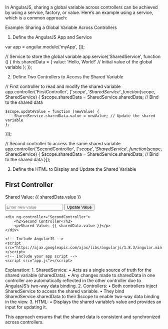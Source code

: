In AngularJS, sharing a global variable across controllers can be achieved by using a service, factory, or value. Here’s an example using a service, which is a common approach:

Example: Sharing a Global Variable Across Controllers

1. Define the AngularJS App and Service

var app = angular.module('myApp', []);

// Service to store the global variable
app.service('SharedService', function () {
    this.sharedData = {
        value: 'Hello, World!' // Initial value of the global variable
    };
});

2. Define Two Controllers to Access the Shared Variable

// First controller to read and modify the shared variable
app.controller('FirstController', ['$scope', 'SharedService', function ($scope, SharedService) {
    $scope.sharedData = SharedService.sharedData; // Bind to the shared data

    $scope.updateValue = function (newValue) {
        SharedService.sharedData.value = newValue; // Update the shared variable
    };
}]);

// Second controller to access the same shared variable
app.controller('SecondController', ['$scope', 'SharedService', function ($scope, SharedService) {
    $scope.sharedData = SharedService.sharedData; // Bind to the shared data
}]);

3. Define the HTML to Display and Update the Shared Variable

<!DOCTYPE html>
<html ng-app="myApp">
<head>
    <title>AngularJS Shared Variable Example</title>
</head>
<body>
    <div ng-controller="FirstController">
        <h2>First Controller</h2>
        <p>Shared Value: {{ sharedData.value }}</p>
        <input type="text" ng-model="newValue" placeholder="Enter new value">
        <button ng-click="updateValue(newValue)">Update Value</button>
    </div>

    <div ng-controller="SecondController">
        <h2>Second Controller</h2>
        <p>Shared Value: {{ sharedData.value }}</p>
    </div>

    <!-- Include AngularJS -->
    <script src="https://ajax.googleapis.com/ajax/libs/angularjs/1.8.3/angular.min.js"></script>
    <!-- Include your app script -->
    <script src="app.js"></script>
</body>
</html>

Explanation:
	1.	SharedService:
	•	Acts as a single source of truth for the shared variable (sharedData).
	•	Any changes made to sharedData in one controller are automatically reflected in the other controller due to AngularJS’s two-way data binding.
	2.	Controllers:
	•	Both controllers inject SharedService to access the shared variable.
	•	They bind SharedService.sharedData to their $scope to enable two-way data binding in the view.
	3.	HTML:
	•	Displays the shared variable’s value and provides an input for updating it.

This approach ensures that the shared data is consistent and synchronized across controllers.
